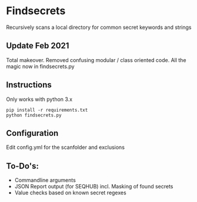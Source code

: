 # Findsecrets
Recursively scans a local directory for common secret keywords and strings

## Update Feb 2021
Total makeover. Removed confusing modular / class oriented code. All the magic now in findsecrets.py

## Instructions
Only works with python 3.x

```pip install -r requirements.txt```<br>
```python findsecrets.py```

## Configuration
Edit config.yml for the scanfolder and exclusions

## To-Do's:

*   Commandline arguments
*   JSON Report output (for SEQHUB) incl. Masking of found secrets
*   Value checks based on known secret regexes
